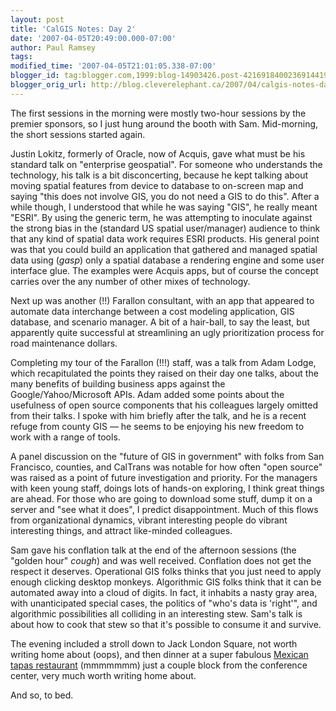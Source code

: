 ```yaml
---
layout: post
title: 'CalGIS Notes: Day 2'
date: '2007-04-05T20:49:00.000-07:00'
author: Paul Ramsey
tags: 
modified_time: '2007-04-05T21:01:05.338-07:00'
blogger_id: tag:blogger.com,1999:blog-14903426.post-4216918400236914419
blogger_orig_url: http://blog.cleverelephant.ca/2007/04/calgis-notes-day-2.html
---
```


The first sessions in the morning were mostly two-hour sessions by the premier sponsors, so I just hung around the booth with Sam.  Mid-morning, the short sessions started again.

Justin Lokitz, formerly of Oracle, now of Acquis, gave what must be his standard talk on "enterprise geospatial".  For someone who understands the technology, his talk is a bit disconcerting, because he kept talking about moving spatial features from device to database to on-screen map and saying "this does not involve GIS, you do not need a GIS to do this".  After a while though, I understood that while he was saying "GIS", he really meant "ESRI".  By using the generic term, he was attempting to inoculate against the strong bias in the (standard US spatial user/manager) audience to think that any kind of spatial data work requires ESRI products.  His general point was that you could build an application that gathered and managed spatial data using (*gasp*) only a spatial database a rendering engine and some user interface glue.  The examples were Acquis apps, but of course the concept carries over the any number of other mixes of technology.

Next up was another (!!) Farallon consultant, with an app that appeared to automate data interchange between a cost modeling application, GIS database, and scenario manager. A bit of a hair-ball, to say the least, but apparently quite successful at streamlining an ugly prioritization process for road maintenance dollars.

Completing my tour of the Farallon (!!!) staff, was a talk from Adam Lodge, which recapitulated the points they raised on their day one talks, about the many benefits of building business apps against the Google/Yahoo/Microsoft APIs.  Adam added some points about the usefulness of open source components that his colleagues largely omitted from their talks. I spoke with him briefly after the talk, and he is a recent refuge from county GIS &mdash; he seems to be enjoying his new freedom to work with a range of tools.

A panel discussion on the "future of GIS in government" with folks from San Francisco, counties, and CalTrans was notable for how often "open source" was raised as a point of future investigation and priority.  For the managers with keen young staff, doings lots of hands-on exploring, I think great things are ahead. For those who are going to download some stuff, dump it on a server and "see what it does", I predict disappointment.  Much of this flows from organizational dynamics, vibrant interesting people do vibrant interesting things, and attract like-minded colleagues.

Sam gave his conflation talk at the end of the afternoon sessions (the "golden hour" *cough*) and was well received. Conflation does not get the respect it deserves. Operational GIS folks thinks that you just need to apply enough clicking desktop monkeys. Algorithmic GIS folks think that it can be automated away into a cloud of digits. In fact, it inhabits a nasty gray area, with unanticipated special cases, the politics of "who's data is 'right'", and algorithmic possibilities all colliding in an interesting stew.  Sam's talk is about how to cook that stew so that it's possible to consume it and survive.

The evening included a stroll down to Jack London Square, not worth writing home about (oops), and then dinner at a super fabulous [Mexican tapas restaurant](http://www.tamarindoantojeria.com/) (mmmmmmm) just a couple block from the conference center, very much worth writing home about.

And so, to bed.